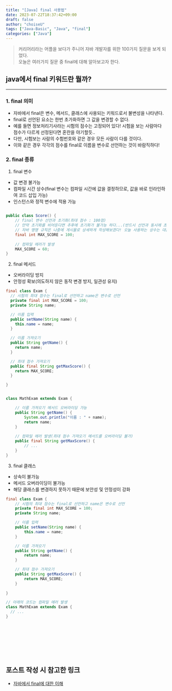 ```yaml
---
title: "[Java] final 사용법"
date: 2023-07-22T18:37:42+09:00
draft: false
author: "choiseU"
tags: ["Java-Basic", "Java", "final"]
categories: ["Java"]
---
```

> 커리어리라는 어플을 보다가 주니어 자바 개발자를 위한 100가지 질문을 보게 되었다.  
> 오늘은 여러가지 질문 중 final에 대해 알아보고자 한다.  

## java에서 final 키워드란 뭘까?
***

### 1. final 의미
- 자바에서 final은 변수, 메서드, 클래스에 사용되는 키워드로서 불변성을 나타낸다.
- final로 선언된 요소는 한번 초가화하면 그 값을 변경할 수 없다.
- 예를 들면 정보처리기사라는 시험의 점수는 고정되어 있다! 시험을 보는 사람마다 점수가 다르게 선정된다면 혼란을 야기할듯..
- 다만, 시험보는 사람의 수험번호와 같은 경우 모든 사람이 다를 것이다.
- 이와 같은 경우 각각의 점수를 final로 이름을 변수로 선언하는 것이 바람직하다!

### 2. final 종류
 1. final 변수
 - 값 변경 불가능
 - 컴파일 시간 상수(final 변수는 컴파일 시간에 값을 결정하므로, 값을 바로 인라인하여 코드 삽입 가능)
 - 인스턴스와 정적 변수에 적용 가능
~~~java

public class Score() {
    // final 변수 선언과 초기화(최대 점수 : 100점)
    // 만약 초기화를 비어둔다면 추후에 초기화가 불가능 하다...(반드시 선언과 동시에 초기화 해주자!!)
    // 자바 명명 규칙은 나중에 게시물로 상세하게 작성해보겠다! 오늘 사용하는 상수는 대문자로! 단어와 단어 사이는 언더바를 이용한다!
    final int MAX_SCORE = 100;
  
    // 컴파일 에러가 발생
    MAX_SCORE = 60;
}
~~~
 2. final 메서드
 - 오버라이딩 방지
 - 안정성 확보(의도하지 않은 동작 변경 방지, 일관성 유지)
~~~java
final class Exam {
  // 시험의 최대 점수는 final로 선언하고 name은 변수로 선언
  private final int MAX_SCORE = 100;
  private String name;

  // 이름 입력
  public setName(String name) {
    this.name = name;
  }

  // 이름 가져오기
  public String getName() {
    return name;
  }

  // 최대 점수 가져오기
  public final String getMaxScore() {
    return MAX_SCORE;
  }

}


class MathExam extends Exam {

    // 이름 가져오기 메서드 오버라이딩 가능
    public String getName() {
        System.out.println("이름 : " + name);
        return name;
    }
  
    // 컴파일 에러 발생(최대 점수 가져오기 메서드를 오버라이딩 불가)
    public final String getMaxScore() {
        // ...
    }
}
~~~
 3. final 클래스
 - 상속이 불가능
 - 메서드 오버라이딩이 불가능
 - 해당 클래스를 변경하지 못하기 때문에 보안성 및 안정성이 강화
~~~java
final class Exam {
    // 시험의 최대 점수는 final로 선언하고 name은 변수로 선언
    private final int MAX_SCORE = 100;
    private String name;

    // 이름 입력
    public setName(String name) {
        this.name = name;
    }

    // 이름 가져오기
    public String getName() {
        return name;
    }

    // 최대 점수 가져오기
    public String getMaxScore() {
        return MAX_SCORE;
    }
    
}

// 아래의 코드는 컴파일 에러 발생
class MathExam extends Exam {
  // ...
}
~~~

<div style="height: 100px;"></div>

## 포스트 작성 시 참고한 링크
- [자바에서 final에 대한 이해](https://advenoh.tistory.com/13)
